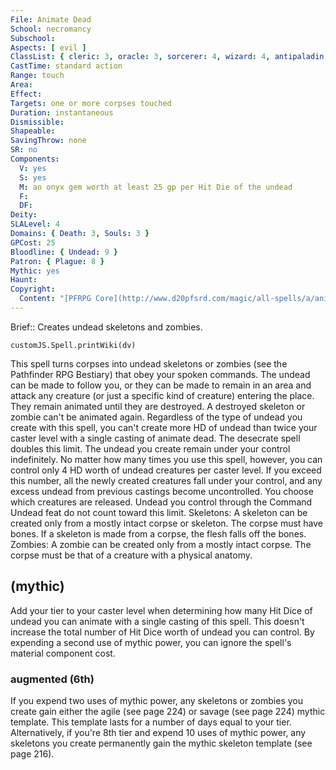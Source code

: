 ```yaml
---
File: Animate Dead
School: necromancy
Subschool: 
Aspects: [ evil ]
ClassList: { cleric: 3, oracle: 3, sorcerer: 4, wizard: 4, antipaladin: 3, shaman: 3, occultist: 3, spiritualist: 3 }
CastTime: standard action
Range: touch
Area: 
Effect: 
Targets: one or more corpses touched
Duration: instantaneous
Dismissible: 
Shapeable: 
SavingThrow: none
SR: no
Components:
  V: yes
  S: yes
  M: an onyx gem worth at least 25 gp per Hit Die of the undead
  F: 
  DF: 
Deity: 
SLALevel: 4
Domains: { Death: 3, Souls: 3 }
GPCost: 25
Bloodline: { Undead: 9 }
Patron: { Plague: 8 }
Mythic: yes
Haunt: 
Copyright:
  Content: "[PFRPG Core](http://www.d20pfsrd.com/magic/all-spells/a/animate-dead)"
---
```

Brief:: Creates undead skeletons and zombies.

```dataviewjs
customJS.Spell.printWiki(dv)
```

This spell turns corpses into undead skeletons or zombies (see the Pathfinder RPG Bestiary) that obey your spoken commands.  The undead can be made to follow you, or they can be made to remain in an area and attack any creature (or just a specific kind of creature) entering the place. They remain animated until they are destroyed. A destroyed skeleton or zombie can't be animated again.  Regardless of the type of undead you create with this spell, you can't create more HD of undead than twice your caster level with a single casting of animate dead. The desecrate spell doubles this limit.  The undead you create remain under your control indefinitely.  No matter how many times you use this spell, however, you can control only 4 HD worth of undead creatures per caster level. If you exceed this number, all the newly created creatures fall under your control, and any excess undead from previous castings become uncontrolled. You choose which creatures are released. Undead you control through the Command Undead feat do not count toward this limit.  Skeletons: A skeleton can be created only from a mostly intact corpse or skeleton. The corpse must have bones. If a skeleton is made from a corpse, the flesh falls off the bones.  Zombies: A zombie can be created only from a mostly intact corpse.  The corpse must be that of a creature with a physical anatomy.


## (mythic)

Add your tier to your caster level when determining how many Hit Dice of undead you can animate with a single casting of this spell. This doesn't increase the total number of Hit Dice worth of undead you can control. By expending a second use of mythic power, you can ignore the spell's material component cost.


### augmented (6th)

If you expend two uses of mythic power, any skeletons or zombies you create gain either the agile (see page 224) or savage (see page 224) mythic template. This template lasts for a number of days equal to your tier. Alternatively, if you're 8th tier and expend 10 uses of mythic power, any skeletons you create permanently gain the mythic skeleton template (see page 216).
